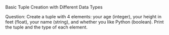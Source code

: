 Basic Tuple Creation with Different Data Types

Question: Create a tuple with 4 elements: your age (integer), your height in feet (float), your name (string), and whether you like Python (boolean). Print the tuple and the type of each element.